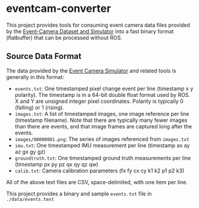 # eventcam-converter

This project provides tools for consuming event camera data files provided by the 
[Event-Camera Dataset and Simulator](http://rpg.ifi.uzh.ch/davis_data.html)
into a fast binary format (flatbuffer) that can be processed without ROS. 


## Source Data Format
The data provided by the [Event Camera Simulator](http://rpg.ifi.uzh.ch/davis_data.html)
and related tools is generally in this format:

- `events.txt`: One timestamped pixel change event per line (timestamp x y polarity). The timestamp is in a 64-bit double float format used by ROS. X and Y are unsigned integer pixel coordinates. Polarity is typically 0 (falling) or 1 (rising).
- `images.txt`: A list of timestamped images, one image reference per line (timestamp filename). Note that there are typically many fewer images than there are events, and that image frames are captured long after the events.
- `images/00000001.png`: The series of images referenced from `images.txt`
- `imu.txt`: One timestamped IMU measurement per line (timestamp ax ay az gx gy gz)
- `groundtruth.txt`: One timestamped ground truth measurements per line (timestamp px py pz qx qy qz qw)
- `calib.txt`: Camera calibration parameters (fx fy cx cy k1 k2 p1 p2 k3)

All of the above text files are CSV, space-delimited, with one item per line. 

This project provides a binary and sample `events.txt` file in `./data/events.text`
